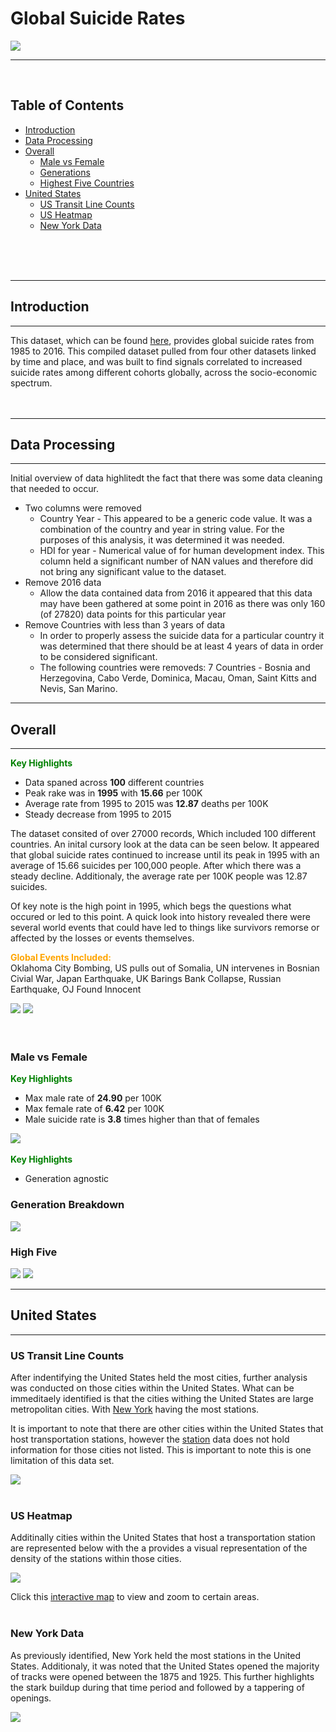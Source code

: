 # Global Suicide Rates
![](images/dataset-cover.jpg)

***
<br />

## Table of Contents
- [Introduction](#introduction)
- [Data Processing](#data-processing)
- [Overall](#overall)
    - [Male vs Female](#male-vs-female)
    - [Generations](#generation-breakdown)
    - [Highest Five Countries](#high-five)
- [United States](#united-states)
    - [US Transit Line Counts](#us-transit-line-counts)
    - [US Heatmap](#us-heatmap)
    - [New York Data](#new-york-data)
<br />
<br />
<br />

***
## **Introduction**
***
This dataset, which can be found [here](https://www.kaggle.com/datasets/russellyates88/suicide-rates-overview-1985-to-2016), provides global suicide rates from 1985 to 2016. This compiled dataset pulled from four other datasets linked by time and place, and was built to find signals correlated to increased suicide rates among different cohorts globally, across the socio-economic spectrum.
<br />
<br />
<br />

***
## **Data Processing**
***
Initial overview of data highlitedt the fact that there was some data cleaning that needed to occur. <br />

- Two columns were removed
    - Country Year - This appeared to be a generic code value. It was a combination of the country and year in string value. For the purposes of this analysis, it was determined it was needed.
    - HDI for year - Numerical value of for human development index. This column held a significant number of NAN values and therefore did not bring any significant value to the dataset.
- Remove 2016 data
    - Allow the data contained data from 2016 it appeared that this data may have been gathered at some point in 2016 as there was only 160 (of 27820) data points for this particular year
- Remove Countries with less than 3 years of data
    - In order to properly assess the suicide data for a particular country it was determined that there should be at least 4 years of data in order to be considered significant.
    - The following countries were removeds: 7 Countries - Bosnia and Herzegovina, Cabo Verde, Dominica, Macau, Oman, Saint Kitts and Nevis, San Marino.

***
## **Overall**
***
<span style='color:green'> **Key Highlights** </span> <br />
- Data spaned across **100** different countries
- Peak rake was in **1995** with **15.66** per 100K
- Average rate from 1995 to 2015 was **12.87** deaths per 100K
- Steady decrease from 1995 to 2015 <br />

The dataset consited of over 27000 records, Which included 100 different countries. An inital cursory look at the data can be seen below. It appeared that global suicide rates continued to increase until its peak in 1995 with an average of 15.66 suicides per 100,000 people. After which there was a steady decline. Additionaly, the average rate per 100K people was 12.87 suicides.

Of key note is the high point in 1995, which begs the questions what occured or led to this point. A quick look into history revealed there were several world events that could have led to things like survivors remorse or affected by the losses or events themselves. <br />

<span style='color:orange'> **Global Events Included:** </span> <br />
Oklahoma City Bombing, US pulls out of Somalia, UN intervenes in Bosnian Civial War, Japan Earthquake, UK Barings Bank Collapse, Russian Earthquake, OJ Found Innocent

![](images/suicide_per_100K.png)
![](images/world_map.png)
<br />
<br />
<br />

### Male vs Female
<span style='color:green'> **Key Highlights** </span> <br />
- Max male rate of **24.90** per 100K
- Max female rate of **6.42** per 100K
- Male suicide rate is **3.8** times higher than that of females

![](images/male_female.png)
<br />
<br />
<span style='color:green'> **Key Highlights** </span> <br />
- Generation agnostic
### Generation Breakdown

![](images/generations.png)
<br />

### High Five

![](images/high_five_total.png)
![](images/high_five_per_100K.png)

***
## United States
***

### US Transit Line Counts
After indentifying the United States held the most cities, further analysis was conducted on those cities within the United States. What can be immeditaely identified is that the cities withing the United States are large metropolitan cities. With [New York](#new-york-data) having the most stations.

It is important to note that there are other cities within the United States that host transportation stations, however the [station](data/stations.csv) data does not hold information for those cities not listed. This is important to note this is one limitation of this data set.

![](images/us_transit_lines.png)
<br />
<br />

### US Heatmap
Additinally cities within the United States that host a transportation station are represented below with the a provides a visual representation of the density of the stations within those cities.

![](images/us_heatmap.png) 

Click this [interactive map](http://127.0.0.1:5500/images/us_heatmap.html) to view and zoom to certain areas.
<br />
<br />

### New York Data
As previously identified, New York held the most stations in the United States. Additionaly, it was noted that the United States opened the majority of tracks were opened between the 1875 and 1925. This further highlights the stark buildup during that time period and followed by a tappering of openings.

![](images/new_york_track_length.png)
